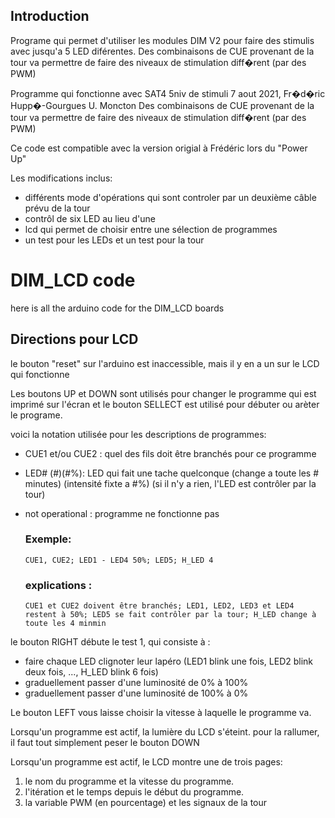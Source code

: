 
## Introduction
Programe qui permet d'utiliser les modules DIM V2 pour faire des stimulis avec jusqu'a 5 LED diférentes.
Des combinaisons de CUE provenant de la tour va permettre
de faire des niveaux de stimulation diff�rent (par des PWM)
 
Programme qui fonctionne avec SAT4 5niv de stimuli
7 aout 2021, Fr�d�ric Hupp�-Gourgues U. Moncton
Des combinaisons de CUE provenant de la tour va permettre
de faire des niveaux de stimulation diff�rent (par des PWM)

Ce code est compatible avec la version origial à Frédéric lors du "Power Up"

Les modifications inclus:
- différents mode d'opérations qui sont controler par un deuxième câble prévu de la tour
- contrôl de six LED au lieu d'une
- lcd qui permet de choisir entre une sélection de programmes
- un test pour les LEDs et un test pour la tour
# DIM_LCD code
here is all the arduino code for the DIM_LCD boards

## Directions pour LCD
le bouton "reset" sur l'arduino est inaccessible, mais il y en a un sur le LCD qui fonctionne
  
Les boutons UP et DOWN sont utilisés pour changer le programme qui est imprimé sur l'écran et
le bouton SELLECT est utilisé pour débuter ou arèter le programe. 

voici la notation utilisée pour les descriptions de programmes:
- CUE1 et/ou CUE2 : quel des fils doit être branchés pour ce programme
- LED# (#)(#%): LED qui fait une tache quelconque (change a toute les # minutes) (intensité fixte a #%) (si il n'y a rien, l'LED est contrôler par la tour)
- not operational : programme ne fonctionne pas   

  ### Exemple:
  ```
  CUE1, CUE2; LED1 - LED4 50%; LED5; H_LED 4
  ```
  
  ### explications : 
  ```
  CUE1 et CUE2 doivent être branchés; LED1, LED2, LED3 et LED4 restent à 50%; LED5 se fait contrôler par la tour; H_LED change à toute les 4 minmin
  ```

le bouton RIGHT débute le test 1, qui consiste à :
- faire chaque LED clignoter leur lapéro (LED1 blink une fois, LED2 blink deux fois, ..., H_LED blink 6 fois)
- graduellement passer d'une luminosité de 0% à 100%
- graduellement passer d'une luminosité de 100% à 0%

Le bouton LEFT vous laisse choisir la vitesse à laquelle le programme va.

Lorsqu'un programme est actif, la lumière du LCD s'éteint. pour la rallumer, il faut tout simplement peser le bouton DOWN

Lorsqu'un programme est actif, le LCD montre une de trois pages:
1. le nom du programme et la vitesse du programme.
2. l'itération et le temps depuis le début du programme.
3. la variable PWM (en pourcentage) et les signaux de la tour
